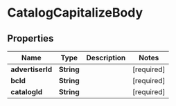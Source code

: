 # CatalogCapitalizeBody

## Properties
Name | Type | Description | Notes
------------ | ------------- | ------------- | -------------
**advertiserId** | **String** |  |[required]  
**bcId** | **String** |  |[required]  
**catalogId** | **String** |  |[required]  
